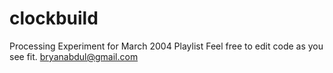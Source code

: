 # clockbuild
Processing Experiment for March 2004 Playlist
Feel free to edit code as you see fit.
bryanabdul@gmail.com
